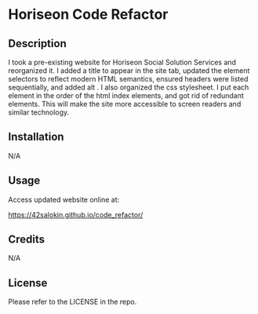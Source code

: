 # Horiseon Code Refactor

## Description

I took a pre-existing website for Horiseon Social Solution Services and reorganized it. I added a title to appear in the site tab, updated the element selectors to reflect modern HTML semantics, ensured headers were listed sequentially, and added alt . I also organized the css stylesheet. I put each element in the order of the html index elements, and got rid of redundant elements. This will make the site more accessible to screen readers and similar technology.

## Installation

N/A

## Usage

Access updated website online at:

https://42salokin.github.io/code_refactor/

## Credits

N/A

## License

Please refer to the LICENSE in the repo.